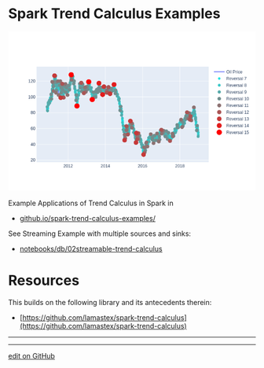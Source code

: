 # Spark Trend Calculus Examples

![oiltrends](notebooks/db/images/oiltrends.png)

Example Applications of Trend Calculus in Spark in 

- [github.io/spark-trend-calculus-examples/](https://lamastex.github.io/spark-trend-calculus-examples/)

See Streaming Example with multiple sources and sinks:

- [notebooks/db/02streamable-trend-calculus](notebooks/db/02streamable-trend-calculus.md)



# Resources

This builds on the following library and its antecedents therein:

- [https://github.com/lamastex/spark-trend-calculus](https://github.com/lamastex/spark-trend-calculus)

---
---


[edit on GitHub](https://github.com/lamastex/spark-trend-calculus-examples/edit/master/README.md)
